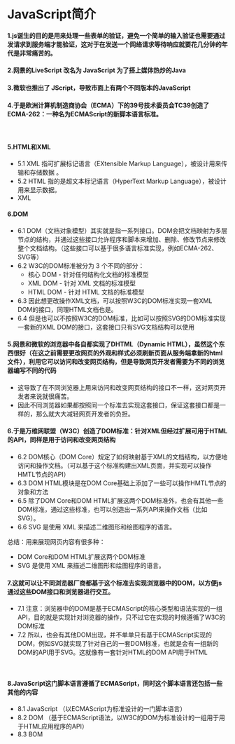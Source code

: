 # JavaScript简介

#### 1.js诞生的目的是用来处理一些表单的验证，避免一个简单的输入验证也需要通过发请求到服务端才能验证，这对于在发送一个网络请求等待响应就要花几分钟的年代是非常痛苦的。

#### 2.网景的LiveScript 改名为 JavaScript  为了搭上媒体热炒的Java

#### 3.微软也推出了 JScript，导致市面上有两个不同版本的JavaScript

#### 4.于是欧洲计算机制造商协会（ECMA）下的39号技术委员会TC39创造了ECMA-262：一种名为ECMAScript的新脚本语言标准。

<br />


#### 5.HTML和XML
 - 5.1 XML 指可扩展标记语言（EXtensible Markup Language），被设计用来传输和存储数据 。
 - 5.2 HTML 指的是超文本标记语言（HyperText Markup Language），被设计用来显示数据。
 - XML

 #### 6.DOM
 - 6.1 DOM（文档对象模型）其实就是指一系列接口。DOM会把文档映射为多层节点的结构，并通过这些接口允许程序和脚本来增加、删除、修改节点来修改整个文档结构。（这些接口可以基于很多语言标准实现，例如ECMA-262、SVG等）
 - 6.2 W3C的DOM标准被分为 3 个不同的部分：
    - 核心 DOM - 针对任何结构化文档的标准模型
    - XML DOM - 针对 XML 文档的标准模型
    - HTML DOM - 针对 HTML 文档的标准模型
 - 6.3 因此想更改操作XML文档，可以按照W3C的DOM标准实现一套XML DOM的接口，同理HTML文档也是。
 - 6.4 但是也可以不按照W3C的DOM标准，比如可以按照SVG的DOM标准实现一套新的XML DOM的接口，这套接口只有SVG文档结构可以使用


  #### 5.网景和微软的浏览器中各自都实现了DHTML（Dynamic HTML），虽然这个东西很好（在这之前需要更改网页的外观和样式必须刷新页面从服务端拿新的html文件），利用它可以访问和改变网页结构，但是导致网页开发者需要为不同的浏览器编写不同的代码
  - 这导致了在不同浏览器上用来访问和改变网页结构的接口不一样，这对网页开发者来说就很痛苦。
  - 因此不同浏览器如果都按照同一个标准去实现这套接口，保证这套接口都是一样的，那么就大大减轻网页开发者的负担。


#### 6.于是万维网联盟（W3C）创造了DOM标准：针对XML但经过扩展可用于HTML的API，同样是用于访问和改变网页结构

- 6.2 DOM核心（DOM Core）规定了如何映射基于XML的文档结构，以方便地访问和操作文档。（可以基于这个标准构建出XML页面，并实现可以操作HMTL节点的API）
- 6.3 DOM HTML模块是在DOM Core基础上添加了一些可以操作HMTL节点的对象和方法
- 6.5 除了DOM Core和DOM HTML扩展这两个DOM标准外，也会有其他一些DOM标准，通过这些标准，也可以创造出一系列API来操作文档（比如SVG）。
- 6.6 SVG 是使用 XML 来描述二维图形和绘图程序的语言。

总结：用来展现网页内容有很多种：
- DOM Core和DOM HTML扩展这两个DOM标准
- SVG 是使用 XML 来描述二维图形和绘图程序的语言。



#### 7.这就可以让不同浏览器厂商都基于这个标准去实现浏览器中的DOM，以方便js通过这些DOM接口和浏览器进行交互。
- 7.1 注意：浏览器中的DOM是基于ECMAScript的核心类型和语法实现的一组API，目的就是实现针对浏览器的操作，只不过它在实现的时候遵循了W3C的DOM标准
-  7.2 所以，也会有其他DOM出现，并不单单只有基于ECMAScript实现的DOM，例如SVG就实现了针对自己的一套DOM标准，也就是会有一组新的DOM的API用于SVG。这就像有一套针对HTML的DOM API用于HTML

<br />

#### 8.JavaScript这门脚本语言遵循了ECMAScript，同时这个脚本语言还包括一些其他的内容
- 8.1 JavaScript （以ECMAScript为标准设计的一门脚本语言）
- 8.2 DOM （基于ECMAScript语法，以W3C的DOM为标准设计的一组用于用于HTML应用程序的API）
- 8.3 BOM
